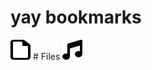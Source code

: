 # yay bookmarks
<img src="fileicon.svg" width=32 height=32 /> # Files
<img src="musicicon.svg" width=32 height=32 />
